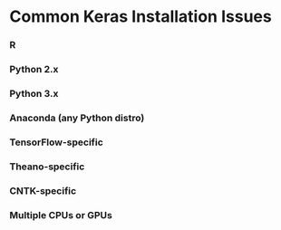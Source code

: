 # Common Keras Installation Issues

### R

### Python 2.x

### Python 3.x

### Anaconda (any Python distro)

### TensorFlow-specific

### Theano-specific

### CNTK-specific

### Multiple CPUs or GPUs
